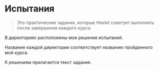# Испытания

> Это практические задания, которые Hexlet советует выполнять после завершения каждого курса.

В директориях расположены мои решения испытаний. 

Название каждой директории соответствует названию пройденного мой курса. 

К решениям прилагается текст задания.
